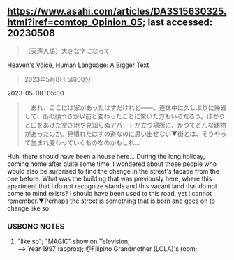 ## https://www.asahi.com/articles/DA3S15630325.html?iref=comtop_Opinion_05; last accessed: 20230508

> （天声人語）大きな字になって

Heaven's Voice, Human Language: A Bigger Text

> 2023年5月8日 5時00分

2023-05-08T05:00

>　あれ、ここには家があったはずだけれど――。連休中に久しぶりに帰省して、街の顔つきが以前と変わったことに驚いた方もいるだろう。ぽかりと口をあけた空き地や見知らぬアパートが立つ場所に、かつてどんな建物があったのか。見慣れたはずの道なのに思い出せない▼街とは、そうやって生まれ変わっていくものなのかもしれ…

Huh, there should have been a house here... During the long holiday, coming home after quite some time, I wondered about those people who would also be surprised to find the change in the street's facade from the one before. What was the building that was previously here, where this apartment that I do not recognize stands and this vacant land that do not come to mind exists? I should have been used to this road, yet I cannot remember.▼Perhaps the street is something that is born and goes on to change like so.

### USBONG NOTES

1) "like so"; "MAGIC" show on Television;<br/>
--> Year 1997 (approx); @Filipino Grandmother (LOLA)'s room;


